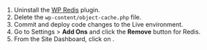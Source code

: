 1. Uninstall the [WP Redis](https://wordpress.org/plugins/wp-redis/) plugin.
1. Delete the <code>wp-content/object-cache.php</code> file.
1. Commit and deploy code changes to the Live environment.
1. Go to <span class="glyphicons glyphicons-cogwheel"></span> Settings > <strong>Add Ons</strong> and click the <strong>Remove</strong> button for Redis.
1. From the Site Dashboard, click on <span class="glyphicons glyphicons-cleaning"></span>.

